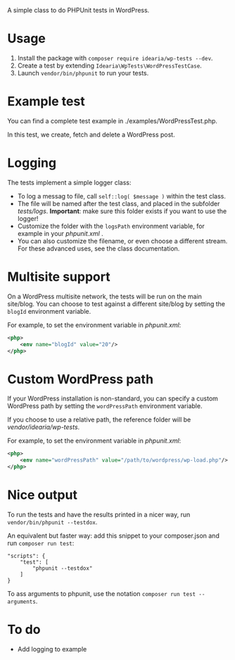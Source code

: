 A simple class to do PHPUnit tests in WordPress.

# Usage

1. Install the package with `composer require idearia/wp-tests --dev`.
1. Create a test by extending `Idearia\WpTests\WordPressTestCase`.
1. Launch `vendor/bin/phpunit` to run your tests.

# Example test

You can find a complete test example in ./examples/WordPressTest.php.

In this test, we create, fetch and delete a WordPress post.

# Logging

The tests implement a simple logger class:

- To log a messag to file, call `self::log( $message )` within the test class.
- The file will be named after the test class, and placed in the subfolder *tests/logs*. **Important**: make sure this folder exists if you want to use the logger!
- Customize the folder with the `logsPath` environment variable, for example in your *phpunit.xml* .
- You can also customize the filename, or even choose a different stream. For these advanced uses, see the class documentation.

# Multisite support

On a WordPress multisite network, the tests will be run on the main site/blog. You can choose to test against a different site/blog by setting the `blogId` environment variable.

For example, to set the environment variable in *phpunit.xml*:

```xml
<php>
    <env name="blogId" value="20"/>
</php>
```

# Custom WordPress path

If your WordPress installation is non-standard, you can specify a custom WordPress path by setting the `wordPressPath` environment variable.

If you choose to use a relative path, the reference folder will be *vendor/idearia/wp-tests*.

For example, to set the environment variable in *phpunit.xml*:

```xml
<php>
    <env name="wordPressPath" value="/path/to/wordpress/wp-load.php"/>
</php>
```

# Nice output

To run the tests and have the results printed in a nicer way, run `vendor/bin/phpunit --testdox`.

An equivalent but faster way: add this snippet to your composer.json and run `composer run test`:

```
"scripts": {
    "test": [
        "phpunit --testdox"
    ]
}
```

To ass arguments to phpunit, use the notation `composer run test -- arguments`.

# To do

- Add logging to example